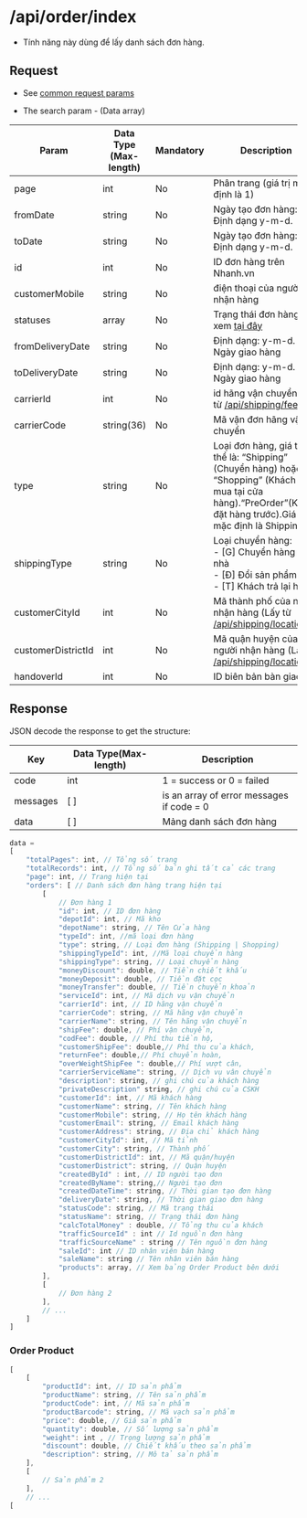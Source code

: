 # /api/order/index

* Tính năng này dùng để lấy danh sách đơn hàng.

## Request

* See [common request params](/docs/api.md#request)

* The search param - \(Data array\)

| Param | Data Type (Max-length) | Mandatory | Description |
| --- | --- | --- | --- |
| page | int | No | Phân trang \(giá trị mặc định là 1\) |
| fromDate | string | No | Ngày tạo đơn hàng: Định dạng y-m-d. |
| toDate | string | No | Ngày tạo đơn hàng: Định dạng y-m-d. |
| id | int | No | ID đơn hàng trên Nhanh.vn |
| customerMobile |string | No | điện thoại của người nhận hàng |
|statuses |array | No | Trạng thái đơn hàng xem [tại đây](/docs/glossary.md#order-status) |
| fromDeliveryDate | string | No | Định dạng: y-m-d. Ngày giao hàng |
| toDeliveryDate | string | No | Định dạng: y-m-d. Ngày giao hàng |
| carrierId |int |	No | id hãng vận chuyển (Lấy từ [/api/shipping/fee](/docs/shipping/fee.md)) |
| carrierCode | string(36) | No | Mã vận đơn hãng vận chuyển |
| type	|string	 |No |Loại đơn hàng, giá trị có thể là: “Shipping” (Chuyển hàng) hoặc “Shopping” (Khách tới mua tại cửa hàng).“PreOrder”(Khách đặt hàng trước).Giá trị mặc định là Shipping.|
| shippingType | string | No | Loại chuyển hàng:<br>- [G] Chuyển hàng tận nhà <br> - [Đ] Đổi sản phẩm <br> - [T] Khách trả lại hàng |
|customerCityId |int	| No | Mã thành phố của người nhận hàng (Lấy từ [/api/shipping/location](/docs/shipping/location.md))|
|customerDistrictId | int	| No |Mã quận huyện của người nhận hàng (Lấy từ [/api/shipping/location](/docs/shipping/location.md))|
|handoverId | int | No | ID biên bản bàn giao


## Response

JSON decode the response to get the structure:

| Key | Data Type\(Max-length\) | Description |
| --- | --- | --- |
| code | int | 1 = success or 0 = failed |
| messages | \[ \] | is an array of error messages if code = 0 |
| data | \[ \] | Mảng danh sách đơn hàng |

```js
data = 
[
    "totalPages": int, // Tổng số trang
    "totalRecords": int, // Tổng số bản ghi tất cả các trang
    "page": int, // Trang hiện tại
    "orders": [ // Danh sách đơn hàng trang hiện tại
        [
            // Đơn hàng 1
            "id": int, // ID đơn hàng
            "depotId": int, // Mã kho
            "depotName": string, // Tên Cửa hàng
            "typeId": int, //mã loại đơn hàng
            "type": string, // Loại đơn hàng (Shipping | Shopping)
            "shippingTypeId": int, //Mã loại chuyển hàng
            "shippingType": string, // Loại chuyển hàng
            "moneyDiscount": double, // Tiền chiết khấu           
            "moneyDeposit": double, // Tiền đặt cọc
            "moneyTransfer": double, // Tiền chuyển khoản
            "serviceId": int, // Mã dịch vụ vận chuyển
            "carrierId": int, // ID hãng vận chuyển
            "carrierCode": string, // Mã hãng vận chuyển
            "carrierName": string, // Tên hãng vận chuyển
            "shipFee": double, // Phí vận chuyển,
            "codFee": double, // Phí thu tiền hộ,
            "customerShipFee": double,// Phí thu của khách,
            "returnFee": double,// Phí chuyển hoàn,
            "overWeightShipFee ": double,// Phí vượt cân,
            "carrierServiceName": string, // Dịch vụ vân chuyển
            "description": string, // ghi chú của khách hàng
            "privateDescription" string, // ghi chú của CSKH
            "customerId": int, // Mã khách hàng
            "customerName": string, // Tên khách hàng
            "customerMobile": string, // Họ tên khách hàng
            "customerEmail": string, // Email khách hàng
            "customerAddress": string, // Địa chỉ khách hàng
            "customerCityId": int, // Mã tỉnh
            "customerCity": string, // Thành phố
            "customerDistrictId": int, // Mã quận/huyện
            "customerDistrict": string, // Quận huyện
            "createdById" : int, // ID người tạo đơn 
            "createdByName": string,// Người tạo đơn
            "createdDateTime": string, // Thời gian tạo đơn hàng
            "deliveryDate": string, // Thời gian giao đơn hàng
            "statusCode": string, // Mã trạng thái
            "statusName": string, // Trạng thái đơn hàng
            "calcTotalMoney" : double, // Tổng thu của khách
            "trafficSourceId" : int // Id nguồn đơn hàng 
            "trafficSourceName" : string // Tên nguồn đơn hàng
            "saleId": int // ID nhân viên bán hàng
            "saleName": string // Tên nhân viên bán hàng
            "products": array, // Xem bảng Order Product bên dưới
        ],
        [
            // Đơn hàng 2
        ],
        // ...
    ]
]
```

### Order Product
```js
[
    [
        "productId": int, // ID sản phẩm
        "productName": string, // Tên sản phẩm
        "productCode": int, // Mã sản phẩm
        "productBarcode": string, // Mã vạch sản phẩm
        "price": double, // Giá sản phẩm
        "quantity": double, // Số lượng sản phẩm
        "weight": int , // Trọng lượng sản phẩm
        "discount": double, // Chiết khấu theo sản phẩm
        "description": string, // Mô tả sản phẩm
    ],
    [
        // Sản phẩm 2
    ],
    // ...
[
```





